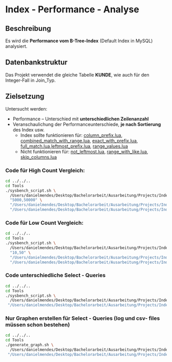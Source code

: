 # Index - Performance - Analyse

## Beschreibung

Es wird die **Performance vom B-Tree-Index** (Default Index in MySQL) analysiert.

## Datenbankstruktur

Das Projekt verwendet die gleiche Tabelle **KUNDE**, wie auch für den Integer-Fall in Join_Typ. 

## Zielsetzung
Untersucht werden:
- Performance – Unterschied mit **unterschiedlichen Zeilenanzahl**
- Veranschaulichung der Performanceunterschiede, **je nach Sortierung** des Index usw.
  - Index sollte funktionieren für: [column_prefix.lua](Scripts/query_differences/query_differences_select/column_prefix.lua), [combined_match_with_range.lua](Scripts/query_differences/query_differences_select/combined_match_with_range.lua), [exact_with_prefix.lua](Scripts/query_differences/query_differences_select/exact_with_prefix.lua), [full_match.lua](Scripts/query_differences/query_differences_select/full_match.lua),[leftmost_prefix.lua](Scripts/query_differences/query_differences_select/leftmost_prefix.lua), [range_values.lua](Scripts/query_differences/query_differences_select/range_values.lua)
  - Nicht funktionieren für: [not_leftmost.lua](Scripts/query_differences/query_differences_select/not_leftmost.lua), [range_with_like.lua](Scripts/query_differences/query_differences_select/range_with_like.lua), [skip_columns.lua](Scripts/query_differences/query_differences_select/skip_columns.lua)
    
### Code für High Count Vergleich:

```bash
cd ../../..
cd Tools
./sysbench_script.sh \
  /Users/danielmendes/Desktop/Bachelorarbeit/Ausarbeitung/Projects/Index/B_Tree/Output/count_row_changes/high_counts \
  "5000,50000" \
  "/Users/danielmendes/Desktop/Bachelorarbeit/Ausarbeitung/Projects/Index/B_Tree/Scripts/count_row_changes/with_index:true" \
  "/Users/danielmendes/Desktop/Bachelorarbeit/Ausarbeitung/Projects/Index/B_Tree/Scripts/count_row_changes/without_index:true"
```

### Code für Low Count Vergleich:
```bash
cd ../../..
cd Tools
./sysbench_script.sh \
  /Users/danielmendes/Desktop/Bachelorarbeit/Ausarbeitung/Projects/Index/B_Tree/Output/count_row_changes/low_counts \
  "10,50" \
  "/Users/danielmendes/Desktop/Bachelorarbeit/Ausarbeitung/Projects/Index/B_Tree/Scripts/count_row_changes/with_index:true" \
  "/Users/danielmendes/Desktop/Bachelorarbeit/Ausarbeitung/Projects/Index/B_Tree/Scripts/count_row_changes/without_index:true"
```

### Code unterschiedliche Select - Queries
```bash
cd ../../..
cd Tools
./sysbench_script.sh \
  /Users/danielmendes/Desktop/Bachelorarbeit/Ausarbeitung/Projects/Index/B_Tree/Output/query_differences \
 "/Users/danielmendes/Desktop/Bachelorarbeit/Ausarbeitung/Projects/Index/B_Tree/Scripts/query_differences:false" 
```

### Nur Graphen erstellen für Select - Queries (log und csv- files müssen schon bestehen)
```bash
cd ../../..
cd Tools
./generate_graph.sh \
  /Users/danielmendes/Desktop/Bachelorarbeit/Ausarbeitung/Projects/Index/B_Tree/Output/query_differences \
 "/Users/danielmendes/Desktop/Bachelorarbeit/Ausarbeitung/Projects/Index/B_Tree/Scripts/query_differences:false" 
```